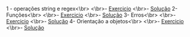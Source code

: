 1 - operações string e regex<\br>
	<\br>- [Exercicio](https://github.com/ta-data-sao/55_DAPT/tree/master/Labs/M01-L02-string_operations)
	<\br>- [Solução](https://github.com/ta-data-sao/55_DAPT/tree/master/Labs_Solution/M01-S02-string_operations)
2- Funções<\br>
	<\br>- [Exercicio](https://github.com/ta-data-sao/55_DAPT/tree/master/Labs/M01-L04-functional_programming)
	<\br>- [Solução](https://github.com/ta-data-sao/55_DAPT/tree/master/Labs_Solution/M01-S04-functional_programming)
3- Erros<\br>
	<\br>- [Exercicio](https://github.com/ta-data-sao/55_DAPT/tree/master/Labs/M01-L05-error_handling)
	<\br>- [Solução](https://github.com/ta-data-sao/55_DAPT/tree/master/Labs_Solution/M01-S05-error_handling)
4- Orientação a objetos<\br>
	<\br>- [Exercicio](https://github.com/ta-data-sao/55_DAPT/tree/master/Labs/M01-L06-object_oriented_programming)
	<\br>- [Solução](https://github.com/ta-data-sao/55_DAPT/tree/master/Labs_Solution/M01-S06-object_oriented_programming)
